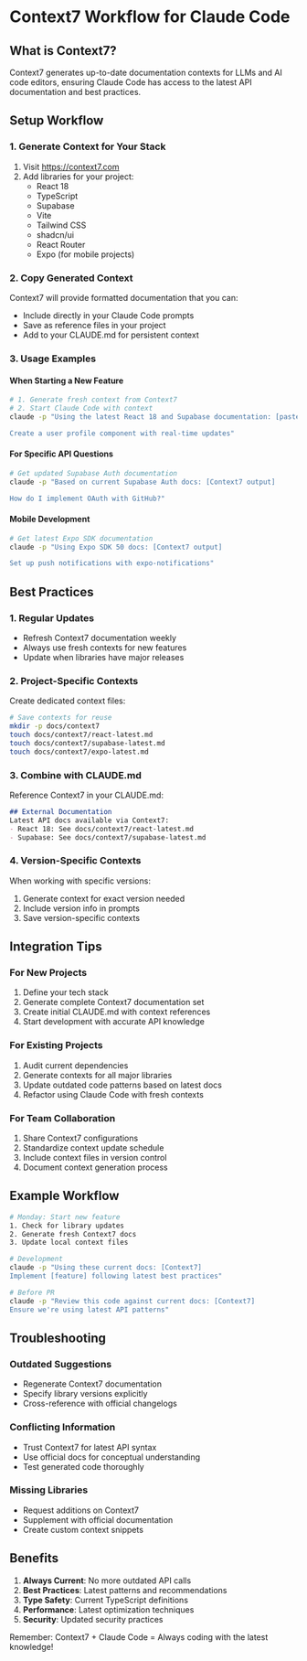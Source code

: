 # Context7 Workflow for Claude Code

## What is Context7?
Context7 generates up-to-date documentation contexts for LLMs and AI code editors, ensuring Claude Code has access to the latest API documentation and best practices.

## Setup Workflow

### 1. Generate Context for Your Stack
1. Visit https://context7.com
2. Add libraries for your project:
   - React 18
   - TypeScript
   - Supabase
   - Vite
   - Tailwind CSS
   - shadcn/ui
   - React Router
   - Expo (for mobile projects)

### 2. Copy Generated Context
Context7 will provide formatted documentation that you can:
- Include directly in your Claude Code prompts
- Save as reference files in your project
- Add to your CLAUDE.md for persistent context

### 3. Usage Examples

#### When Starting a New Feature
```bash
# 1. Generate fresh context from Context7
# 2. Start Claude Code with context
claude -p "Using the latest React 18 and Supabase documentation: [paste Context7 output]

Create a user profile component with real-time updates"
```

#### For Specific API Questions
```bash
# Get updated Supabase Auth documentation
claude -p "Based on current Supabase Auth docs: [Context7 output]

How do I implement OAuth with GitHub?"
```

#### Mobile Development
```bash
# Get latest Expo SDK documentation
claude -p "Using Expo SDK 50 docs: [Context7 output]

Set up push notifications with expo-notifications"
```

## Best Practices

### 1. Regular Updates
- Refresh Context7 documentation weekly
- Always use fresh contexts for new features
- Update when libraries have major releases

### 2. Project-Specific Contexts
Create dedicated context files:
```bash
# Save contexts for reuse
mkdir -p docs/context7
touch docs/context7/react-latest.md
touch docs/context7/supabase-latest.md
touch docs/context7/expo-latest.md
```

### 3. Combine with CLAUDE.md
Reference Context7 in your CLAUDE.md:
```markdown
## External Documentation
Latest API docs available via Context7:
- React 18: See docs/context7/react-latest.md
- Supabase: See docs/context7/supabase-latest.md
```

### 4. Version-Specific Contexts
When working with specific versions:
1. Generate context for exact version needed
2. Include version info in prompts
3. Save version-specific contexts

## Integration Tips

### For New Projects
1. Define your tech stack
2. Generate complete Context7 documentation set
3. Create initial CLAUDE.md with context references
4. Start development with accurate API knowledge

### For Existing Projects
1. Audit current dependencies
2. Generate contexts for all major libraries
3. Update outdated code patterns based on latest docs
4. Refactor using Claude Code with fresh contexts

### For Team Collaboration
1. Share Context7 configurations
2. Standardize context update schedule
3. Include context files in version control
4. Document context generation process

## Example Workflow

```bash
# Monday: Start new feature
1. Check for library updates
2. Generate fresh Context7 docs
3. Update local context files

# Development
claude -p "Using these current docs: [Context7]
Implement [feature] following latest best practices"

# Before PR
claude -p "Review this code against current docs: [Context7]
Ensure we're using latest API patterns"
```

## Troubleshooting

### Outdated Suggestions
- Regenerate Context7 documentation
- Specify library versions explicitly
- Cross-reference with official changelogs

### Conflicting Information
- Trust Context7 for latest API syntax
- Use official docs for conceptual understanding
- Test generated code thoroughly

### Missing Libraries
- Request additions on Context7
- Supplement with official documentation
- Create custom context snippets

## Benefits

1. **Always Current**: No more outdated API calls
2. **Best Practices**: Latest patterns and recommendations
3. **Type Safety**: Current TypeScript definitions
4. **Performance**: Latest optimization techniques
5. **Security**: Updated security practices

Remember: Context7 + Claude Code = Always coding with the latest knowledge!
